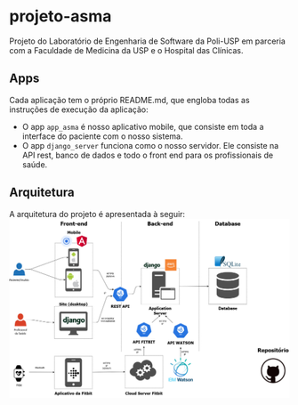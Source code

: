 # projeto-asma
Projeto do Laboratório de Engenharia de Software da Poli-USP em parceria com a Faculdade de Medicina da USP e o Hospital das Clínicas.

## Apps
Cada aplicação tem o próprio README.md, que engloba todas as instruções de execução da aplicação:
- O app ```app_asma``` é nosso aplicativo mobile, que consiste em toda a interface do paciente com o nosso sistema.
- O app ```django_server``` funciona como o nosso servidor. Ele consiste na API rest, banco de dados e todo o front end para os profissionais de saúde.

## Arquitetura
A arquitetura do projeto é apresentada à seguir:
![arquitetura](diagrama_final_redes.jpg)
